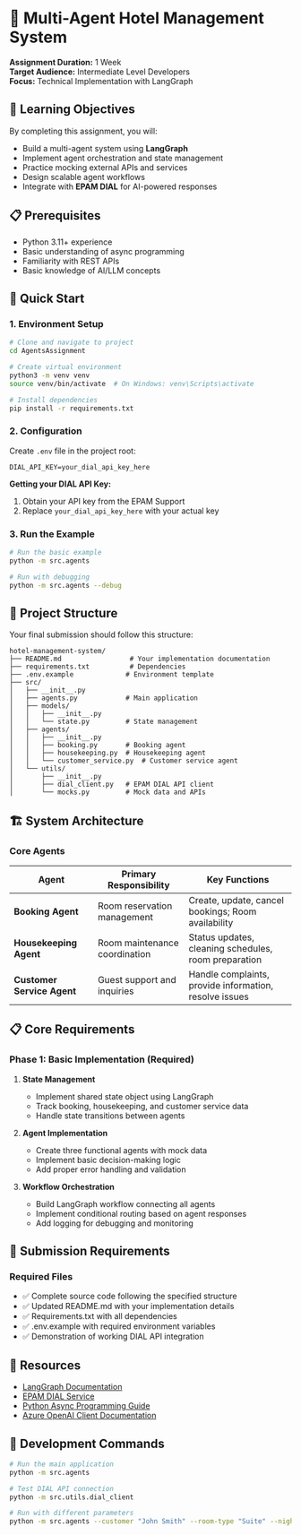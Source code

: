 # 🏨 Multi-Agent Hotel Management System

**Assignment Duration:** 1 Week  
**Target Audience:** Intermediate Level Developers  
**Focus:** Technical Implementation with LangGraph

## 🎯 Learning Objectives

By completing this assignment, you will:
- Build a multi-agent system using **LangGraph**
- Implement agent orchestration and state management
- Practice mocking external APIs and services
- Design scalable agent workflows
- Integrate with **EPAM DIAL** for AI-powered responses

## 📋 Prerequisites

- Python 3.11+ experience
- Basic understanding of async programming
- Familiarity with REST APIs
- Basic knowledge of AI/LLM concepts

## 🚀 Quick Start

### 1. Environment Setup
```bash
# Clone and navigate to project
cd AgentsAssignment

# Create virtual environment
python3 -m venv venv
source venv/bin/activate  # On Windows: venv\Scripts\activate

# Install dependencies
pip install -r requirements.txt
```

### 2. Configuration
Create `.env` file in the project root:
```env
DIAL_API_KEY=your_dial_api_key_here
```

**Getting your DIAL API Key:**
1. Obtain your API key from the EPAM Support
2. Replace `your_dial_api_key_here` with your actual key

### 3. Run the Example
```bash
# Run the basic example
python -m src.agents

# Run with debugging
python -m src.agents --debug
```

## 📁 Project Structure

Your final submission should follow this structure:
```
hotel-management-system/
├── README.md                 # Your implementation documentation
├── requirements.txt          # Dependencies
├── .env.example             # Environment template
├── src/
│   ├── __init__.py
│   ├── agents.py            # Main application
│   ├── models/
│   │   ├── __init__.py
│   │   └── state.py         # State management
│   ├── agents/
│   │   ├── __init__.py
│   │   ├── booking.py       # Booking agent
│   │   ├── housekeeping.py  # Housekeeping agent
│   │   └── customer_service.py  # Customer service agent
│   └── utils/
│       ├── __init__.py
│       ├── dial_client.py   # EPAM DIAL API client
│       └── mocks.py         # Mock data and APIs

```

## 🏗️ System Architecture

### Core Agents

| Agent | Primary Responsibility | Key Functions |
|-------|----------------------|--------------|
| **Booking Agent** | Room reservation management | Create, update, cancel bookings; Room availability |
| **Housekeeping Agent** | Room maintenance coordination | Status updates, cleaning schedules, room preparation |
| **Customer Service Agent** | Guest support and inquiries | Handle complaints, provide information, resolve issues |


## 📋 Core Requirements

### Phase 1: Basic Implementation (Required)
1. **State Management**
   - Implement shared state object using LangGraph
   - Track booking, housekeeping, and customer service data
   - Handle state transitions between agents

2. **Agent Implementation**
   - Create three functional agents with mock data
   - Implement basic decision-making logic
   - Add proper error handling and validation

3. **Workflow Orchestration**
   - Build LangGraph workflow connecting all agents
   - Implement conditional routing based on agent responses
   - Add logging for debugging and monitoring


## 📝 Submission Requirements

### Required Files
- ✅ Complete source code following the specified structure
- ✅ Updated README.md with your implementation details
- ✅ Requirements.txt with all dependencies
- ✅ .env.example with required environment variables
- ✅ Demonstration of working DIAL API integration

## 🔗 Resources

- [LangGraph Documentation](https://langchain-ai.github.io/langgraph/)
- [EPAM DIAL Service](https://ai-proxy.lab.epam.com)
- [Python Async Programming Guide](https://docs.python.org/3/library/asyncio.html)
- [Azure OpenAI Client Documentation](https://learn.microsoft.com/en-us/azure/cognitive-services/openai/quickstart)

## 🔧 Development Commands

```bash
# Run the main application
python -m src.agents

# Test DIAL API connection
python -m src.utils.dial_client

# Run with different parameters
python -m src.agents --customer "John Smith" --room-type "Suite" --nights 3
```
